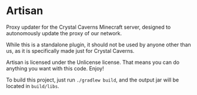 # Artisan

Proxy updater for the Crystal Caverns Minecraft server, designed to autonomously update the proxy of our network.

While this is a standalone plugin, it should not be used by anyone other than us, as it is specifically made just for Crystal Caverns.

Artisan is licensed under the Unlicense license. That means you can do anything you want with this code. Enjoy!

To build this project, just run `./gradlew build`, and the output jar will be located in `build/libs`.
